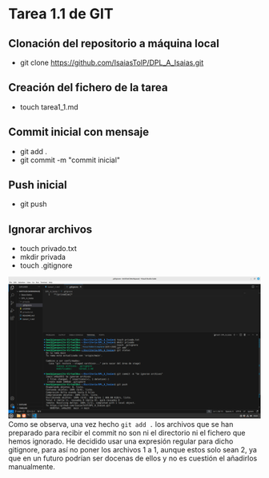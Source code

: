 # Tarea 1.1 de GIT
## Clonación del repositorio a máquina local
- git clone https://github.com/IsaiasTolP/DPL_A_Isaias.git

## Creación del fichero de la tarea
- touch tarea1_1.md

## Commit inicial con mensaje
- git add .
- git commit -m "commit inicial"

## Push inicial
- git push

## Ignorar archivos
- touch privado.txt
- mkdir privada
- touch .gitignore

![Captura](images/Captura_1.png)
Como se observa, una vez hecho `git add .` los archivos que se han preparado para recibir el commit no son ni el directorio ni el fichero que hemos ignorado.
He decidido usar una expresión regular para dicho gitignore, para así no poner los archivos 1 a 1, aunque estos solo sean 2, ya que en un futuro podrían ser docenas de ellos y no es cuestión el añadirlos manualmente.